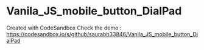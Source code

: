 # Vanila_JS_mobile_button_DialPad
Created with CodeSandbox
Check the demo : https://codesandbox.io/s/github/saurabh33846/Vanila_JS_mobile_button_DialPad

